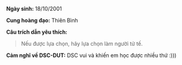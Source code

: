 **Ngày sinh:** 18/10/2001


**Cung hoàng đạo:** Thiên Bình


**Câu trích dẫn yêu thích:**
> Nếu được lựa chọn, hãy lựa chọn làm người tử tế.

**Cảm nghĩ về DSC-DUT:** DSC vui và khiến em học được nhiều thứ :)))
